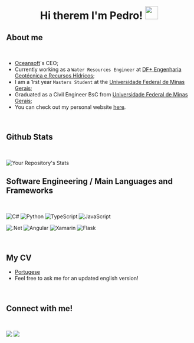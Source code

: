 <h1 align="center">Hi therem I'm Pedro! <img src="https://media.giphy.com/media/hvRJCLFzcasrR4ia7z/giphy.gif" width="35"></h1>

<!--
**pedro-lage/pedro-lage** is a ✨ _special_ ✨ repository because its `README.md` (this file) appears on your GitHub profile.

Here are some ideas to get you started:

- 🔭 I’m currently working on ...
- 🌱 I’m currently learning ...
- 👯 I’m looking to collaborate on ...
- 🤔 I’m looking for help with ...
- 💬 Ask me about ...
- 📫 How to reach me: ...
- 😄 Pronouns: ...
- ⚡ Fun fact: ...
-->

## About me


<br>

- [Oceansoft](https://github.com/ocean-soft)`s CEO;
- Currently working as a `Water Resources Engineer` at [DF+ Engenharia Geotécnica e Recursos Hídricos](https://dfmais.eng.br/);
- I am a 1rst year `Masters Student` at the [Universidade Federal de Minas Gerais](https://ufmg.br/);
- Graduated as a Civil Engineer BsC from [Universidade Federal de Minas Gerais](https://ufmg.br/);
- You can check out my personal website [here](https://google.com).


<br>


## Github Stats

<br>

![Your Repository's Stats](https://github-readme-stats.vercel.app/api?username=andre-motta&show_icons=true&count_private=true&theme=tokyonight)

## Software Engineering / Main Languages and Frameworks

<br>

![C#](https://img.shields.io/badge/c%23-%23239120.svg?style=for-the-badge&logo=c-sharp&logoColor=white)
![Python](https://img.shields.io/badge/python-3670A0?style=for-the-badge&logo=python&logoColor=ffdd54)
![TypeScript](https://img.shields.io/badge/typescript-%23007ACC.svg?style=for-the-badge&logo=typescript&logoColor=white)
![JavaScript](https://img.shields.io/badge/javascript-%23323330.svg?style=for-the-badge&logo=javascript&logoColor=%23F7DF1E)

![.Net](https://img.shields.io/badge/.NET-5C2D91?style=for-the-badge&logo=.net&logoColor=white)
![Angular](https://img.shields.io/badge/angular-%23DD0031.svg?style=for-the-badge&logo=angular&logoColor=white)
![Xamarin](https://img.shields.io/badge/Xamarin-3199DC?style=for-the-badge&logo=xamarin&logoColor=white)
![Flask](https://img.shields.io/badge/Flask-white?style=for-the-badge&logo=flask&logoColor=black)


<br>


## My CV
- [Portugese](https://www.overleaf.com/read/wsgjpgskbxqd)
- Feel free to ask me for an updated english version!
<br>

## Connect with me!

<br>

[![](https://img.shields.io/badge/LinkedIn-0077B5?style=for-the-badge&logo=linkedin&logoColor=white)](https://www.linkedin.com/in/pedro-l-andrade/)
[![](https://img.shields.io/badge/-Website-yellow?style=for-the-badge&logo=googlechrome)](https://google.com)
